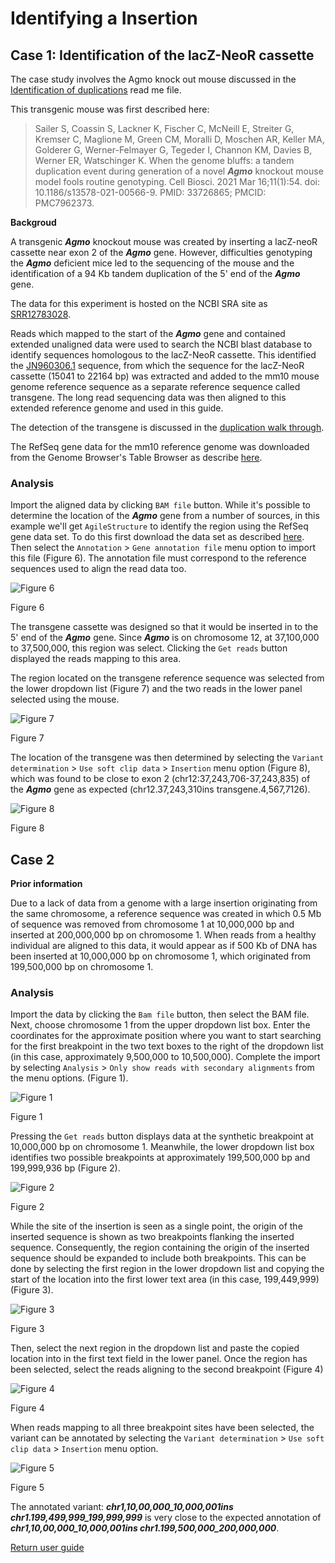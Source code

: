 # Identifying a Insertion

## Case 1: Identification of the lacZ-NeoR cassette

The case study involves the Agmo knock out mouse discussed in the [Identification of duplications](duplication.md) read me file. 

This transgenic mouse was first described here:

> Sailer S, Coassin S, Lackner K, Fischer C, McNeill E, Streiter G, Kremser C, Maglione M, Green CM, Moralli D, Moschen AR, Keller MA, Golderer G, Werner-Felmayer G, Tegeder I, Channon KM, Davies B, Werner ER, Watschinger K. When the genome bluffs: a tandem duplication event during generation of a novel ___Agmo___ knockout mouse model fools routine genotyping. Cell Biosci. 2021 Mar 16;11(1):54. doi: 10.1186/s13578-021-00566-9. PMID: 33726865; PMCID: PMC7962373.

__Backgroud__

A transgenic ___Agmo___ knockout mouse was created by inserting a lacZ-neoR cassette near exon 2 of the ___Agmo___ gene. However, difficulties genotyping the ___Agmo___ deficient mice led to the sequencing of the mouse and the identification of a 94 Kb tandem duplication of the 5' end of the ___Agmo___ gene.  

The data for this experiment is hosted on the NCBI SRA site as [SRR12783028](https://www.ncbi.nlm.nih.gov/sra/?term=SRR12783028).  

Reads which mapped to the start of the ___Agmo___ gene and contained extended unaligned data were used to search the NCBI blast database to identify sequences homologous to the lacZ-NeoR cassette. This identified the [JN960306.1](https://www.ncbi.nlm.nih.gov/nucleotide/JN960306.1?report=genbank&log$=nuclalign&blast_rank=3&RID=TWZMA063013) sequence, from which the sequence for the lacZ-NeoR cassette (15041 to 22164 bp) was extracted and added to the mm10 mouse genome reference sequence as a separate reference sequence called transgene. The long read sequencing data was then aligned to this extended reference genome and used in this guide.  

The detection of the transgene is discussed in the [duplication walk through](duplication.md).

The RefSeq gene data for the mm10 reference genome  was downloaded from the Genome Browser's Table Browser as describe [here](downloadingOptionalFiles.md).

### Analysis

Import the aligned data by clicking ```BAM file``` button. While it's possible to determine the location of the ___Agmo___ gene from a number of sources, in this example we'll get ```AgileStructure``` to identify the region using the RefSeq gene data set. To do this first download the data set as described [here](downloadingOptionalFiles.md). Then select the ```Annotation``` > ```Gene annotation file``` menu option to import this file (Figure 6). The annotation file must correspond to the reference sequences used to align the read data too.

![Figure 6](images/examples/figure1dup2.jpg)

Figure 6

The transgene cassette was designed so that it would be inserted in to the 5' end of the ___Agmo___ gene. Since ___Agmo___ is on chromosome 12, at 37,100,000 to 37,500,000, this region was select. Clicking the ```Get reads``` button displayed the reads mapping to this area.

The region located on the transgene reference sequence was selected from the lower dropdown list (Figure 7) and the two reads in the lower panel selected using the mouse. 

![Figure 7](images/examples/figure8dup2.jpg)

Figure 7

The location of the transgene was then determined by selecting the ```Variant determination``` > ```Use soft clip data``` > ```Insertion``` menu option (Figure 8), which was found to be close to exon 2 (chr12:37,243,706-37,243,835) of the ___Agmo___ gene as expected (chr12.37,243,310ins transgene.4,567,7126).

![Figure 8](images/examples/figure9dup2.jpg)

Figure 8


## Case 2

__Prior information__  

Due to a lack of data from a genome with a large insertion originating from the same chromosome, a reference sequence was created in which 0.5 Mb of sequence was removed from chromosome 1 at 10,000,000 bp and inserted at 200,000,000 bp on chromosome 1. When reads from a healthy individual are aligned to this data, it would appear as if 500 Kb of DNA has been inserted at 10,000,000 bp on chromosome 1, which originated from 199,500,000 bp on chromosome 1.  

### Analysis
Import the data by clicking the ```Bam file``` button, then select the BAM file. Next, choose chromosome 1 from the upper dropdown list box. Enter the coordinates for the approximate position where you want to start searching for the first breakpoint in the two text boxes to the right of the dropdown list (in this case, approximately 9,500,000 to 10,500,000). Complete the import by selecting ```Analysis``` > ```Only show reads with secondary alignments``` from the menu options. (Figure 1).

![Figure 1](images/examples/figure1ins.jpg)

Figure 1

Pressing the ```Get reads``` button displays data at the synthetic breakpoint at 10,000,000 bp on chromosome 1. Meanwhile, the lower dropdown list box identifies two possible breakpoints at approximately 199,500,000 bp and 199,999,936 bp (Figure 2).   

![Figure 2](images/examples/figure2ins.jpg)

Figure 2

While the site of the insertion is seen as a single point, the origin of the inserted sequence is shown as two breakpoints flanking the inserted sequence. Consequently, the region containing the origin of the inserted sequence should be expanded to include both breakpoints. This can be done by selecting the first region in the lower dropdown list and copying the start of the location into the first lower text area (in this case, 199,449,999) (Figure 3). 

![Figure 3](images/examples/figure3ins.jpg)

Figure 3

Then, select the next region in the dropdown list and paste the copied location into in the first text field in the lower panel. Once the region has been selected,  select the reads aligning to the second breakpoint (Figure 4)

![Figure 4](images/examples/figure4ins.jpg)

Figure 4

When reads mapping to all three breakpoint sites have been selected, the variant can be annotated by selecting the ```Variant determination``` > ```Use soft clip data``` > ```Insertion``` menu option.

![Figure 5](images/examples/figure5ins.jpg)

Figure 5

The annotated variant: ___chr1,10,00,000_10,000,001ins chr1.199,499,999_199,999,999___ is very close to the expected annotation of ___chr1,10,00,000_10,000,001ins chr1.199,500,000_200,000,000___. 

[Return user guide](README.md#insertion)

